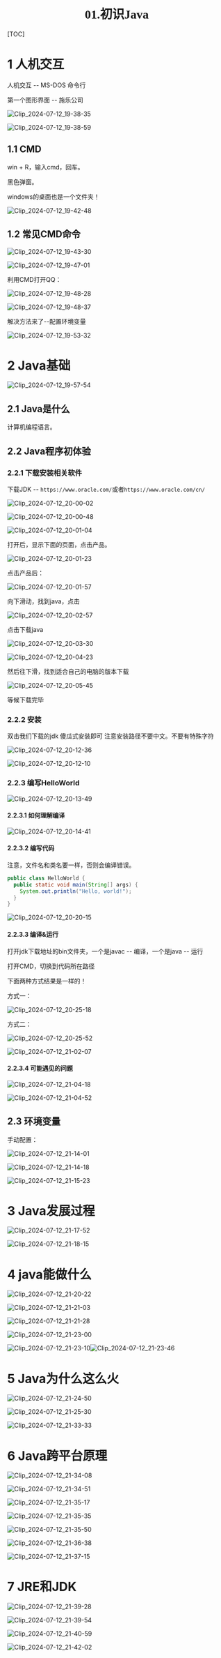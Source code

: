 <h1 style="text-align: center; font-family: 'Menlo'">01.初识Java</h1>

[TOC]

# 1 人机交互

人机交互 -- MS-DOS 命令行

第一个图形界面 -- 施乐公司

![Clip_2024-07-12_19-38-35](./assets/Clip_2024-07-12_19-38-35.png)

![Clip_2024-07-12_19-38-59](./assets/Clip_2024-07-12_19-38-59.png)

## 1.1 CMD

win + R，输入cmd，回车。

黑色弹窗。

windows的桌面也是一个文件夹！

![Clip_2024-07-12_19-42-48](./assets/Clip_2024-07-12_19-42-48.png)

## 1.2 常见CMD命令

![Clip_2024-07-12_19-43-30](./assets/Clip_2024-07-12_19-43-30.png)

![Clip_2024-07-12_19-47-01](./assets/Clip_2024-07-12_19-47-01.png)

利用CMD打开QQ：

![Clip_2024-07-12_19-48-28](./assets/Clip_2024-07-12_19-48-28.png)

![Clip_2024-07-12_19-48-37](./assets/Clip_2024-07-12_19-48-37.png)

解决方法来了--配置环境变量

![Clip_2024-07-12_19-53-32](./assets/Clip_2024-07-12_19-53-32.png)

# 2 Java基础

![Clip_2024-07-12_19-57-54](./assets/Clip_2024-07-12_19-57-54.png)

## 2.1 Java是什么

计算机编程语言。

## 2.2 Java程序初体验

### 2.2.1 下载安装相关软件

下载JDK -- `https://www.oracle.com/`或者`https://www.oracle.com/cn/`

![Clip_2024-07-12_20-00-02](./assets/Clip_2024-07-12_20-00-02.png)

![Clip_2024-07-12_20-00-48](./assets/Clip_2024-07-12_20-00-48.png)

![Clip_2024-07-12_20-01-04](./assets/Clip_2024-07-12_20-01-04.png)

打开后，显示下面的页面，点击产品。

![Clip_2024-07-12_20-01-23](./assets/Clip_2024-07-12_20-01-23.png)

点击产品后：

![Clip_2024-07-12_20-01-57](./assets/Clip_2024-07-12_20-01-57.png)

向下滑动，找到java，点击

![Clip_2024-07-12_20-02-57](./assets/Clip_2024-07-12_20-02-57.png)

点击下载java

![Clip_2024-07-12_20-03-30](./assets/Clip_2024-07-12_20-03-30.png)

![Clip_2024-07-12_20-04-23](./assets/Clip_2024-07-12_20-04-23.png)

然后往下滑，找到适合自己的电脑的版本下载

![Clip_2024-07-12_20-05-45](./assets/Clip_2024-07-12_20-05-45.png)

等候下载完毕

### 2.2.2 安装

双击我们下载的jdk 傻瓜式安装即可 注意安装路径不要中文。不要有特殊字符

![Clip_2024-07-12_20-12-36](./assets/Clip_2024-07-12_20-12-36.png)

![Clip_2024-07-12_20-12-10](./assets/Clip_2024-07-12_20-12-10.png)

### 2.2.3 编写HelloWorld

![Clip_2024-07-12_20-13-49](./assets/Clip_2024-07-12_20-13-49.png)

#### 2.2.3.1 如何理解编译

![Clip_2024-07-12_20-14-41](./assets/Clip_2024-07-12_20-14-41.png)

#### 2.2.3.2 编写代码

注意，文件名和类名要一样，否则会编译错误。

```java
public class HelloWorld {
  public static void main(String[] args) {
    System.out.println("Hello, world!");
  }
}
```

![Clip_2024-07-12_20-20-15](./assets/Clip_2024-07-12_20-20-15.png)

#### 2.2.3.3 编译&运行

打开jdk下载地址的bin文件夹，一个是javac -- 编译，一个是java -- 运行

打开CMD，切换到代码所在路径

下面两种方式结果是一样的！

方式一：

![Clip_2024-07-12_20-25-18](./assets/Clip_2024-07-12_20-25-18.png)

方式二：

![Clip_2024-07-12_20-25-52](./assets/Clip_2024-07-12_20-25-52.png)

![Clip_2024-07-12_21-02-07](./assets/Clip_2024-07-12_21-02-07.png)

#### 2.2.3.4 可能遇见的问题

![Clip_2024-07-12_21-04-18](./assets/Clip_2024-07-12_21-04-18.png)

![Clip_2024-07-12_21-04-52](./assets/Clip_2024-07-12_21-04-52.png)

## 2.3 环境变量

手动配置：

![Clip_2024-07-12_21-14-01](./assets/Clip_2024-07-12_21-14-01.png)

![Clip_2024-07-12_21-14-18](./assets/Clip_2024-07-12_21-14-18.png)

![Clip_2024-07-12_21-15-23](./assets/Clip_2024-07-12_21-15-23.png)

# 3 Java发展过程

![Clip_2024-07-12_21-17-52](./assets/Clip_2024-07-12_21-17-52.png)

![Clip_2024-07-12_21-18-15](./assets/Clip_2024-07-12_21-18-15.png)

# 4 java能做什么

![Clip_2024-07-12_21-20-22](./assets/Clip_2024-07-12_21-20-22.png)

![Clip_2024-07-12_21-21-03](./assets/Clip_2024-07-12_21-21-03.png)

![Clip_2024-07-12_21-21-28](./assets/Clip_2024-07-12_21-21-28.png)

![Clip_2024-07-12_21-23-00](./assets/Clip_2024-07-12_21-23-00.png)

![Clip_2024-07-12_21-23-10](./assets/Clip_2024-07-12_21-23-10.png)![Clip_2024-07-12_21-23-46](./assets/Clip_2024-07-12_21-23-46.png)

# 5 Java为什么这么火

![Clip_2024-07-12_21-24-50](./assets/Clip_2024-07-12_21-24-50.png)

![Clip_2024-07-12_21-25-30](./assets/Clip_2024-07-12_21-25-30.png)

![Clip_2024-07-12_21-33-33](./assets/Clip_2024-07-12_21-33-33.png)

# 6 Java跨平台原理

![Clip_2024-07-12_21-34-08](./assets/Clip_2024-07-12_21-34-08.png)

![Clip_2024-07-12_21-34-51](./assets/Clip_2024-07-12_21-34-51.png)

![Clip_2024-07-12_21-35-17](./assets/Clip_2024-07-12_21-35-17.png)

![Clip_2024-07-12_21-35-35](./assets/Clip_2024-07-12_21-35-35.png)

![Clip_2024-07-12_21-35-50](./assets/Clip_2024-07-12_21-35-50.png)

![Clip_2024-07-12_21-36-38](./assets/Clip_2024-07-12_21-36-38.png)

![Clip_2024-07-12_21-37-15](./assets/Clip_2024-07-12_21-37-15.png)

# 7 JRE和JDK

![Clip_2024-07-12_21-39-28](./assets/Clip_2024-07-12_21-39-28.png)

![Clip_2024-07-12_21-39-54](./assets/Clip_2024-07-12_21-39-54.png)

![Clip_2024-07-12_21-40-59](./assets/Clip_2024-07-12_21-40-59.png)

![Clip_2024-07-12_21-42-02](./assets/Clip_2024-07-12_21-42-02.png)

